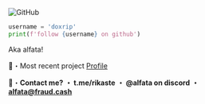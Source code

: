
![GitHub](https://komarev.com/ghpvc/?username=doxrip&style=flat)
<br>

```python
username = 'doxrip'
print(f'follow {username} on github')
```

Aka alfata!

📁・Most recent project [Profile](https://github.com/doxrip/doxrip)

📩・**Contact me?**
**・ t.me/rikaste**
**・ @alfata on discord**
**・ alfata@fraud.cash**
